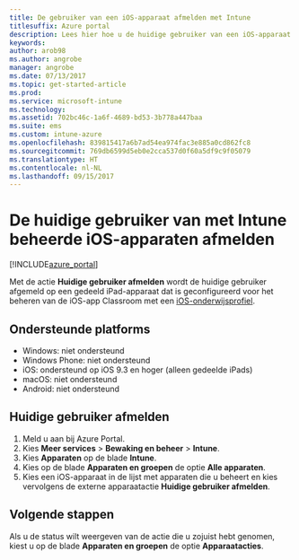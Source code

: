 ```yaml
---
title: De gebruiker van een iOS-apparaat afmelden met Intune
titlesuffix: Azure portal
description: Lees hier hoe u de huidige gebruiker van een iOS-apparaat kunt afmelden met Intune.
keywords: 
author: arob98
ms.author: angrobe
manager: angrobe
ms.date: 07/13/2017
ms.topic: get-started-article
ms.prod: 
ms.service: microsoft-intune
ms.technology: 
ms.assetid: 702bc46c-1a6f-4689-bd53-3b778a447baa
ms.suite: ems
ms.custom: intune-azure
ms.openlocfilehash: 839815417a6b7ad54ea974fac3e885a0cd862fc8
ms.sourcegitcommit: 769db6599d5eb0e2cca537d0f60a5df9c9f05079
ms.translationtype: HT
ms.contentlocale: nl-NL
ms.lasthandoff: 09/15/2017
---
```

# <a name="logout-the-current-user-on-intune-managed-ios-devices"></a>De huidige gebruiker van met Intune beheerde iOS-apparaten afmelden


[!INCLUDE[azure_portal](./includes/azure_portal.md)]


Met de actie **Huidige gebruiker afmelden** wordt de huidige gebruiker afgemeld op een gedeeld iPad-apparaat dat is geconfigureerd voor het beheren van de iOS-app Classroom met een [iOS-onderwijsprofiel](education-settings-configure-ios.md). 

## <a name="supported-platforms"></a>Ondersteunde platforms

- Windows: niet ondersteund
- Windows Phone: niet ondersteund
- iOS: ondersteund op iOS 9.3 en hoger (alleen gedeelde iPads)
- macOS: niet ondersteund
- Android: niet ondersteund

## <a name="how-to-logout-the-current-user"></a>Huidige gebruiker afmelden

1.  Meld u aan bij Azure Portal.
2.  Kies **Meer services** > **Bewaking en beheer** > **Intune**.
3.  Kies **Apparaten** op de blade **Intune**.
4.  Kies op de blade **Apparaten en groepen** de optie **Alle apparaten**.
5.  Kies een iOS-apparaat in de lijst met apparaten die u beheert en kies vervolgens de externe apparaatactie **Huidige gebruiker afmelden**.

## <a name="next-steps"></a>Volgende stappen

Als u de status wilt weergeven van de actie die u zojuist hebt genomen, kiest u op de blade **Apparaten en groepen** de optie **Apparaatacties**.
